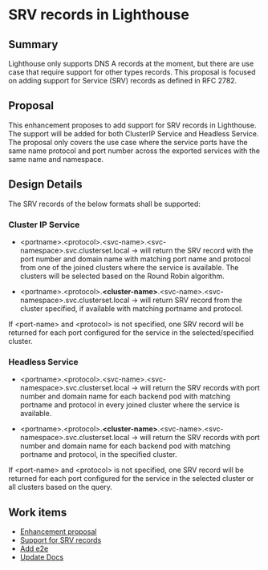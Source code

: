 # SRV records in Lighthouse

## Summary

Lighthouse only supports DNS A records at the moment, but there are use case that require support for other types records. This proposal
is focused on adding support for Service (SRV) records as defined in RFC 2782.

## Proposal

This enhancement proposes to add support for SRV records in Lighthouse. The support will be added for both ClusterIP Service
and Headless Service. The proposal only covers the use case where the service ports have the same name protocol and port number
across the exported services with the same name and namespace.

## Design Details

The SRV records of the below formats shall be supported:

### Cluster IP Service

- \<portname\>.\<protocol\>.\<svc-name\>.\<svc-namespace\>.svc.clusterset.local -> will return the SRV record with the port
number and domain name with matching port name and protocol from one of the joined clusters where the service is available.
The clusters will be selected based on the Round Robin algorithm.

- \<portname\>.\<protocol\>.**\<cluster-name\>**.\<svc-name\>.\<svc-namespace\>.svc.clusterset.local -> will return SRV record
from the cluster specified, if available with matching portname and protocol.

If \<port-name\> and \<protocol\> is not specified, one SRV record will be returned for each port configured for the service in
the selected/specified cluster.

### Headless Service

- \<portname\>.\<protocol\>.\<svc-name\>.\<svc-namespace\>.svc.clusterset.local -> will return the SRV records with port number
and domain name for each backend pod with matching portname and protocol in every joined cluster where the service is available.

- \<portname\>.\<protocol\>.**\<cluster-name\>**.\<svc-name\>.\<svc-namespace\>.svc.clusterset.local -> will return the SRV records
with port number and domain name for each backend pod with matching portname and protocol, in the specified cluster.

If \<port-name\> and \<protocol\> is not specified, one SRV record will be returned for each port configured for the service in the
selected cluster or all clusters based on the query.

## Work items

- [Enhancement proposal](https://github.com/submariner-io/lighthouse/issues/525)
- [Support for SRV records](https://github.com/submariner-io/lighthouse/issues/526)
- [Add e2e](https://github.com/submariner-io/lighthouse/issues/527)
- [Update Docs](https://github.com/submariner-io/submariner-website/issues/510)
